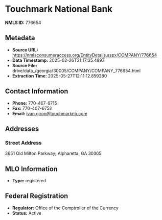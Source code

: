 # Touchmark National Bank

**NMLS ID:** 776654

## Metadata
- **Source URL:** https://nmlsconsumeraccess.org/EntityDetails.aspx/COMPANY/776654
- **Data Timestamp:** 2025-02-26T21:17:35.489Z
- **Source File:** drive/data_/georgia/30005/COMPANY/COMPANY_776654.html
- **Extraction Time:** 2025-05-27T12:11:12.859280

## Contact Information
- **Phone:** 770-407-6715
- **Fax:** 770-407-6752
- **Email:** ivan.giron@touchmarknb.com

## Addresses
### Street Address
3651 Old Milton Parkway; Alpharetta, GA 30005

## MLO Information
- **Type:** registered

## Federal Registration
- **Regulator:** Office of the Comptroller of the Currency
- **Status:** Active
